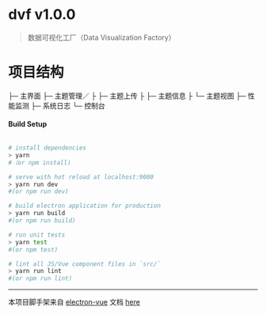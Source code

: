 # dvf v1.0.0

> 数据可视化工厂（Data Visualization Factory）

# 项目结构
  ├─ 主界面
  ├─ 主题管理／
  ├   ├─ 主题上传
  ├   ├─ 主题信息
  ├   └─ 主题视图
  ├─ 性能监测
  ├─ 系统日志
  └─ 控制台

#### Build Setup

``` bash

# install dependencies
> yarn 
#（or npm install)

# serve with hot reload at localhost:9080
> yarn run dev 
#(or npm run dev)

# build electron application for production
> yarn run build 
#(or npm run build)

# run unit tests
> yarn test 
#(or npm test)

# lint all JS/Vue component files in `src/`
> yarn run lint 
#(or npm run lint)

```

---

本项目脚手架来自 [electron-vue](https://github.com/SimulatedGREG/electron-vue) 
文档 [here](https://simulatedgreg.gitbooks.io/electron-vue/content/index.html)
